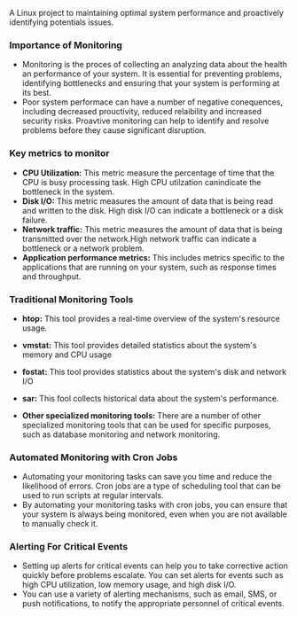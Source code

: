A Linux project to maintaining optimal system performance and proactively identifying potentials issues.<br>

### Importance of Monitoring <br>
* Monitoring is the proces of collecting an analyzing data about the health an performance of your system. It is essential for preventing problems, identifying bottlenecks and ensuring that your system is performing at its best.<br>
* Poor system performace can have a number of negative conequences, including decreased prouctivity, reduced relaibility and increased security risks. Proavtive monitoring can help to identify and resolve problems before they cause significant disruption.<br>

### Key metrics to monitor <br>
* **CPU Utilization:** This metric measure the percentage of time that the CPU is busy processing task. High CPU utilzation canindicate the bottleneck in the system. <br>
* **Disk I/O:** This metric measures the amount of data that is being read and written to the disk. High disk I/O can indicate a bottleneck or a disk failure. <br>
* **Network traffic:** This metric measures the amount of data that is being transmitted over the network.High network traffic can indicate a bottleneck or a network problem. <br>
* **Application performance metrics:** This includes metrics specific to the applications that are running on your system, such as response times and throughput. <br>

### Traditional Monitoring Tools

* **htop:** This tool provides a real-time overview of the system's resource usage.

* **vmstat:** This tool provides detailed statistics about the system's memory and CPU usage

* **fostat:** This tool provides statistics about the system's disk and network I/O

* **sar:** This fool collects historical data about the system's performance.

* **Other specialized monitoring tools:** There are a number of other specialized monitoring tools that can be used for specific purposes, such as database monitoring and network monitoring.

### Automated Monitoring with Cron Jobs <br>
* Automating your monitoring tasks can save you time and reduce the likelihood of errors. Cron jobs are a type of scheduling tool that can be used to run scripts at regular intervals. <br>
* By automating your monitoring tasks with cron jobs, you can ensure that your system is always being monitored, even when you are not available to manually check it. <br>

### Alerting For Critical Events

* Setting up alerts for critical events can help you to take corrective action quickly before problems escalate. You can set alerts for events such as high CPU utilization, low memory usage, and high disk I/O. <br>
* You can use a variety of alerting mechanisms, such as email, SMS, or push notifications, to notify the appropriate personnel of critical events. <br>
